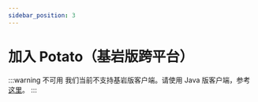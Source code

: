 ```yaml
---
sidebar_position: 3
---
```


# 加入 Potato（基岩版跨平台）

:::warning 不可用
我们当前不支持基岩版客户端。请使用 Java 版客户端，参考 [这里](javaclient)。
:::
